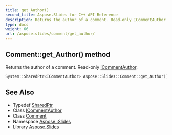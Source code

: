 ```yaml
---
title: get_Author()
second_title: Aspose.Slides for C++ API Reference
description: Returns the author of a comment. Read-only ICommentAuthor.
type: docs
weight: 66
url: /aspose.slides/comment/get_author/
---
```

## Comment::get_Author() method


Returns the author of a comment. Read-only [ICommentAuthor](../../icommentauthor/).

```cpp
System::SharedPtr<ICommentAuthor> Aspose::Slides::Comment::get_Author() override
```

## See Also

* Typedef [SharedPtr](../../../system/sharedptr/)
* Class [ICommentAuthor](../../icommentauthor/)
* Class [Comment](../)
* Namespace [Aspose::Slides](../../)
* Library [Aspose.Slides](../../../)